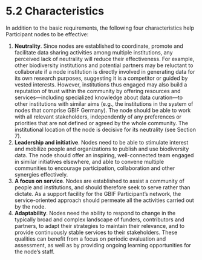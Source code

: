 # 5.2 Characteristics



In addition to the basic requirements, the following four characteristics help Participant nodes to be effective: 

1. **Neutrality**. Since nodes are established to coordinate, promote and facilitate data sharing activities among multiple institutions, any perceived lack of neutrality will reduce their effectiveness. For example, other biodiversity institutions and potential partners may be reluctant to collaborate if a node institution is directly involved in generating data for its own research purposes, suggesting it is a competitor or guided by vested interests. However, institutions thus engaged may also build a reputation of trust within the community by offering resources and services—including specialized knowledge about data curation—to other institutions with similar aims \(e.g., the institutions in the system of nodes that comprise GBIF Germany\). The node should be able to work with all relevant stakeholders, independently of any preferences or priorities that are not defined or agreed by the whole community. The institutional location of the node is decisive for its neutrality \(see Section 7\). 
2. **Leadership and initiative**. Nodes need to be able to stimulate interest and mobilize people and organizations to publish and use biodiversity data. The node should offer an inspiring, well-connected team engaged in similar initiatives elsewhere, and able to convene multiple communities to encourage participation, collaboration and other synergies effectively. 
3. **A focus on service**. Nodes are established to assist a community of people and institutions, and should therefore seek to serve rather than dictate. As a support facility for the GBIF Participant’s network, the service-oriented approach should permeate all the activities carried out by the node. 
4. **Adaptability**. Nodes need the ability to respond to change in the typically broad and complex landscape of funders, contributors and partners, to adapt their strategies to maintain their relevance, and to provide continuously stable services to their stakeholders. These qualities can benefit from a focus on periodic evaluation and assessment, as well as by providing ongoing learning opportunities for the node’s staff.

